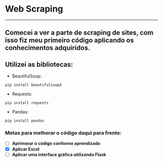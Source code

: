 # **Web Scraping**
***
 ## Comecei a ver a parte de scraping de sites, com isso fiz meu primeiro código aplicando os conhecimentos adquiridos.
 ## Utilizei as bibliotecas:
  + BeautifulSoup:
   ```
   pip install beautifulsoup4
   ```
  + Requests:
   ```
   pip install requests
   ```
  + Pandas:
   ```
   pip install pandas
   ```
 ### Metas para melhorar o código daqui para frente:
  - [ ] **Aprimorar o código conforme aprendizado**
  - [X] **Aplicar Excel**
  - [ ] **Aplicar uma interface gráfica utilizando Flask**
